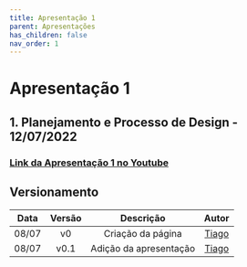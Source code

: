 ```yaml
---
title: Apresentação 1
parent: Apresentações
has_children: false
nav_order: 1
---
```


# Apresentação 1

## 1. Planejamento e Processo de Design - 12/07/2022

### [Link da Apresentação 1 no Youtube](https://www.youtube.com/watch?v=vMZaCvZAWsk)

## Versionamento

| Data  | Versão |       Descrição        |                 Autor                  |
| :---: | :----: | :--------------------: | :------------------------------------: |
| 08/07 |   v0   |   Criação da página    | [Tiago](https://github.com/TiagoBuson) |
| 08/07 |  v0.1  | Adição da apresentação | [Tiago](https://github.com/TiagoBuson) |
